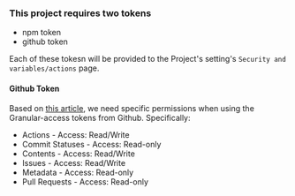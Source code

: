 ### This project requires two tokens
- npm token
- github token

Each of these tokesn will be provided to the Project's setting's `Security and variables/actions` page.

#### Github Token
Based on [this article](https://www.tevpro.com/blog/calibrating-permissions-using-fine-grained-tokens), we need
specific permissions when using the Granular-access tokens from Github. Specifically:
- Actions - Access: Read/Write
- Commit Statuses - Access: Read-only
- Contents - Access: Read/Write
- Issues - Access: Read/Write
- Metadata - Access: Read-only
- Pull Requests - Access: Read-only
